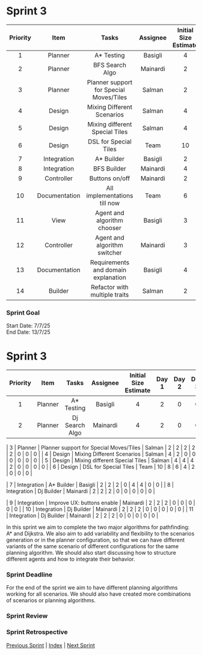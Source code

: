 # Sprint 3


| Priority |     Item     |                  Tasks                  | Assignee | Initial Size Estimate | Day 1 | Day 2 | Day 3 | Day 4 | Day 5 | Day 6 | Day 7 |
| :------: | :-----------: | :-------------------------------------: | :------: | :-------------------: | :---: | :---: | :---: | :---: | :---: | :---: | :---: |
|    1    |    Planner    |               A* Testing               | Basigli |           4           |   4   |   -   |   -   |   -   |   -   |   -   |   -   |
|    2    |    Planner    |             BFS Search Algo             | Mainardi |           2           |   1   |   1   |   -   |   -   |   -   |   -   |   -   |
|    3    |    Planner    | Planner support for Special Moves/Tiles |  Salman  |           2           |   2   |   -   |   -   |   -   |   -   |   -   |   -   |
|    4    |    Design    |       Mixing Different Scenarios       |  Salman  |           4           |   4   |   -   |   -   |   -   |   -   |   -   |   -   |
|    5    |    Design    |     Mixing different Special Tiles     |  Salman  |           4           |   4   |   -   |   -   |   -   |   -   |   -   |   -   |
|    6    |    Design    |          DSL for Special Tiles          |   Team   |          10          |  10  |   10   |   -   |   -   |   -   |   -   |   -   |
|    7    |  Integration  |               A* Builder               | Basigli |           2           |   2   |   -   |   -   |   -   |   -   |   -   |   -   |
|    8    |  Integration  |               BFS Builder               | Mainardi |           4           |   4   |   4   |   -   |   -   |   -   |   -   |   -   |
|    9    |  Controller  |             Buttons on/off             | Mainardi |           2           |   2   |   1   |   -   |   -   |   -   |   -   |   -   |
|    10    | Documentation |      All implementations till now      |   Team   |           6           |   6   |   -   |   -   |   -   |   -   |   -   |   -   |
|    11    |     View     |       Agent and algorithm chooser       | Basigli |           3           |   1   |   -   |   -   |   -   |   -   |   -   |   -   |
|    12    |  Controller  |      Agent and algorithm switcher      | Mainardi |           3           |   3   |   1   |   -   |   -   |   -   |   -   |   -   |
|    13    | Documentation |   Requirements and domain explanation   | Basigli |           4           |   4   |   2   |   -   |   -   |   -   |   -   |   -   |
|    14    |    Builder    |      Refactor with multiple traits      |  Salman  |           2           |   1   |   -   |   -   |   -   |   -   |   -   |   -   |

### Sprint Goal

Start Date: 7/7/25
<br/>
End Date: 13/7/25

# Sprint 3


| Priority |  Item  |     Tasks     | Assignee | Initial Size Estimate | Day 1 | Day 2 | Day 3 | Day 4 | Day 5 | Day 6 | Day 7 |
| :------: | :-----: | :------------: | :------: | :-------------------: | :---: | :---: | :---: | :---: | :---: | :---: | :---: |
|    1    | Planner |   A* Testing   | Basigli |           4           |   2   |   0   |   0   |   0   |   0   |   0   |   0   |
|    2    | Planner | Dj Search Algo | Mainardi |           4           |   2   |   0   |   0   |   0   |   0   |   0   |   0   |

|    3     |      Planner      |        Planner support for Special Moves/Tiles         |  Salman  |           2           |   2   |   2   |   2   |   2   |   0   |   0   |   0   |
|    4     |      Design       |               Mixing Different Scenarios               |  Salman  |           4           |   2   |   0   |   0   |   0   |   0   |   0   |   0   |
|    5     |      Design       |             Mixing different Special Tiles             |  Salman  |           4           |   4   |   4   |   2   |   0   |   0   |   0   |   0   |
|    6     |      Design       |                 DSL for Special Tiles                  |   Team   |          10           |   8   |   6   |   4   |   2   |   0   |   0   |   0   |

|    7     |    Integration    |                       A* Builder                       | Basigli  |           2           |   2   |   2   |   0   |   4   |   4   |   0   |   0   |
|    8     |    Integration    |                       Dj Builder                       | Mainardi |           2           |   2   |   2   |   0   |   0   |   0   |   0   |   0   |

|    9     |    Integration    |              Improve UX: buttons enable                | Mainardi |           2           |   2   |   2   |   0   |   0   |   0   |   0   |   0   |
|    10    |    Integration    |                       Dj Builder                       | Mainardi |           2           |   2   |   2   |   0   |   0   |   0   |   0   |   0   |
|    11    |    Integration    |                       Dj Builder                       | Mainardi |           2           |   2   |   2   |   0   |   0   |   0   |   0   |   0   |

In this sprint we aim to complete the two major algorithms for pathfinding: A* and Dijkstra.
We also aim to add variability and flexibility to the scenarios generation or in the planner configuration,
so that we can have different variants of the same scenario of different configurations for the same planning algorithm.
We should also start discussing how to structure different agents and how to integrate their behavior.

### Sprint Deadline

For the end of the sprint we aim to have different planning algorithms working for all scenarios.
We should also have created more combinations of scenarios or planning algorithms.

### Sprint Review

### Sprint Retrospective

[Previous Sprint](sprint2.md) | [Index](../index.md) | [Next Sprint](sprint4.md)
